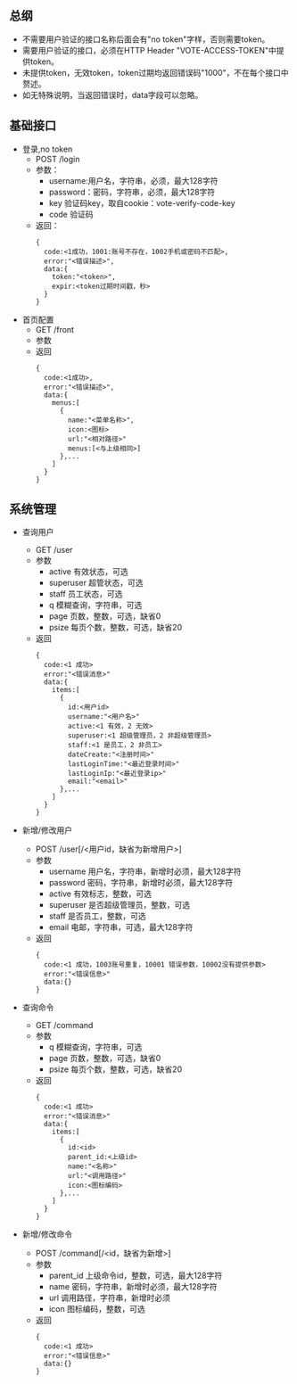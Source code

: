 ## 总纲
- 不需要用户验证的接口名称后面会有"no token"字样，否则需要token。
- 需要用户验证的接口，必须在HTTP Header "VOTE-ACCESS-TOKEN"中提供token。
- 未提供token，无效token，token过期均返回错误码"1000"，不在每个接口中赘述。
- 如无特殊说明，当返回错误时，data字段可以忽略。

## 基础接口
- 登录,no token
    - POST /login
    - 参数：
        - username:用户名，字符串，必须，最大128字符
        - password：密码，字符串，必须，最大128字符
        - key 验证码key，取自cookie：vote-verify-code-key
        - code 验证码
    - 返回：
        ```
        {
          code:<1成功，1001:账号不存在，1002手机或密码不匹配>,
          error:"<错误描述>",
          data:{
            token:"<token>",
            expir:<token过期时间戳，秒>
          }
        }
        ```
- 首页配置
    - GET /front
    - 参数
    - 返回
        ```
        {
          code:<1成功>,
          error:"<错误描述>",
          data:{
            menus:[
              {
                name:"<菜单名称>",
                icon:<图标>
                url:"<相对路径>"
                menus:[<与上级相同>]
              },...
            ]
          }
        }        
        ```

## 系统管理

- 查询用户
    - GET /user
    - 参数
        - active 有效状态，可选
        - superuser 超管状态，可选
        - staff 员工状态，可选
        - q 模糊查询，字符串，可选
        - page 页数，整数，可选，缺省0
        - psize 每页个数，整数，可选，缺省20
    - 返回
      ```
      {
        code:<1 成功>
        error:"<错误消息>"
        data:{
          items:[
            {
              id:<用户id>
              username:"<用户名>"
              active:<1 有效，2 无效>
              superuser:<1 超级管理员，2 非超级管理员>
              staff:<1 是员工，2 非员工>
              dateCreate:"<注册时间>"
              lastLoginTime:"<最近登录时间>"
              lastLoginIp:"<最近登录ip>"
              email:"<email>"
            },...
          ]
        }
      }
      ```
- 新增/修改用户
    - POST /user[/<用户id，缺省为新增用户>]
    - 参数
        - username 用户名，字符串，新增时必须，最大128字符
        - password 密码，字符串，新增时必须，最大128字符
        - active 有效标志，整数，可选
        - superuser 是否超级管理员，整数，可选
        - staff 是否员工，整数，可选
        - email 电邮，字符串，可选，最大128字符
    - 返回
      ```
      {
        code:<1 成功，1003账号重复，10001 错误参数，10002没有提供参数>
        error:"<错误信息>"
        data:{}
      }
      ```

- 查询命令
    - GET /command
    - 参数
        - q 模糊查询，字符串，可选
        - page 页数，整数，可选，缺省0
        - psize 每页个数，整数，可选，缺省20
    - 返回
      ```
      {
        code:<1 成功>
        error:"<错误消息>"
        data:{
          items:[
            {
              id:<id>
              parent_id:<上级id>
              name:"<名称>"
              url:"<调用路径>"
              icon:<图标编码>
            },...
          ]
        }
      }
      ```    
- 新增/修改命令
    - POST /command[/<id，缺省为新增>]
    - 参数
        - parent_id 上级命令id，整数，可选，最大128字符
        - name 密码，字符串，新增时必须，最大128字符
        - url 调用路径，字符串，新增时必须
        - icon 图标编码，整数，可选
    - 返回
      ```
      {
        code:<1 成功>
        error:"<错误信息>"
        data:{}
      }
      ```
